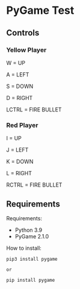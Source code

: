 # PyGame Test

## Controls

### Yellow Player

W = UP 

A = LEFT

S = DOWN

D = RIGHT

LCTRL = FIRE BULLET

### Red Player

I = UP

J = LEFT

K = DOWN

L = RIGHT

RCTRL = FIRE BULLET

## Requirements

Requirements:

- Python 3.9
- PyGame 2.1.0


How to install:

```
pip3 install pygame

or

pip install pygame
```

